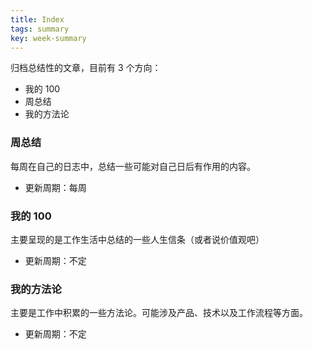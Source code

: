 ```yaml
---
title: Index
tags: summary
key: week-summary
---
```




归档总结性的文章，目前有 3 个方向：

- 我的 100
- 周总结
- 我的方法论



### 周总结

每周在自己的日志中，总结一些可能对自己日后有作用的内容。

- 更新周期：每周



### 我的 100

主要呈现的是工作生活中总结的一些人生信条（或者说价值观吧）

- 更新周期：不定



### 我的方法论

主要是工作中积累的一些方法论。可能涉及产品、技术以及工作流程等方面。

- 更新周期：不定

